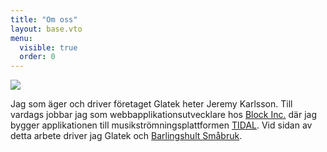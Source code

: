 ```yaml
---
title: "Om oss"
layout: base.vto
menu:
  visible: true
  order: 0
---
```

<img class="profile-pic" src="https://gravatar.com/avatar/43e42263dca67ab0063b88edf7ca290e?s=400&d=robohash&r=x">

Jag som äger och driver företaget Glatek heter Jeremy Karlsson. Till vardags jobbar jag som webbapplikationsutvecklare hos <a href="https://block.xyz">Block Inc.</a> där jag bygger applikationen till musikströmningsplattformen <a href="https://tidal.com">TIDAL</a>. Vid sidan av detta arbete driver jag Glatek och <a href="https://barlingshult.se">Barlingshult Småbruk</a>.
